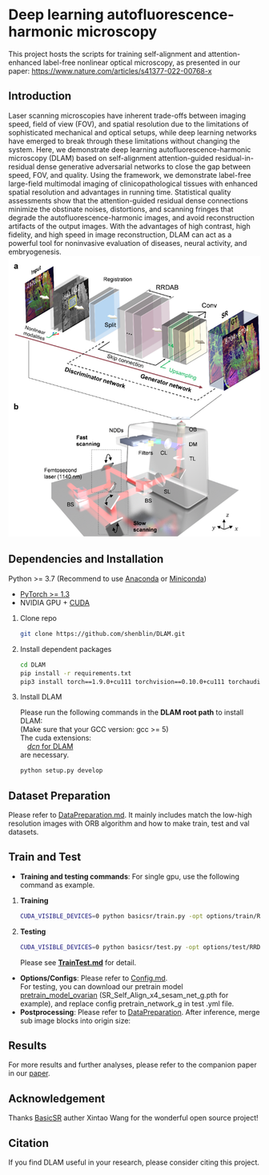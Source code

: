 # Deep learning autofluorescence-harmonic microscopy

This project hosts the scripts for training self-alignment and attention-enhanced label-free nonlinear optical microscopy, as presented in our paper: https://www.nature.com/articles/s41377-022-00768-x


## Introduction

Laser scanning microscopies have inherent trade-offs between imaging speed, field of view (FOV), and spatial resolution due to the limitations of sophisticated mechanical and optical setups, while deep learning networks have emerged to break through these limitations without changing the system. Here, we demonstrate deep learning autofluorescence-harmonic microscopy (DLAM) based on self-alignment attention-guided residual-in-residual dense generative adversarial networks to close the gap between speed, FOV, and quality. Using the framework, we demonstrate label-free large-field multimodal imaging of clinicopathological tissues with enhanced spatial resolution and advantages in running time. Statistical quality assessments show that the attention-guided residual dense connections minimize the obstinate noises, distortions, and scanning fringes that degrade the autofluorescence-harmonic images, and avoid reconstruction artifacts of the output images. With the advantages of high contrast, high fidelity, and high speed in image reconstruction, DLAM can act as a powerful tool for noninvasive evaluation of diseases, neural activity, and embryogenesis.
![DLAM](image/DLAM1.png)

## Dependencies and Installation

Python >= 3.7 (Recommend to use [Anaconda](https://www.anaconda.com/download/#linux) or [Miniconda](https://docs.conda.io/en/latest/miniconda.html))
- [PyTorch >= 1.3](https://pytorch.org/)
- NVIDIA GPU + [CUDA](https://developer.nvidia.com/cuda-downloads)

1. Clone repo

    ```bash
    git clone https://github.com/shenblin/DLAM.git
    ```

2. Install dependent packages

    ```bash
    cd DLAM
    pip install -r requirements.txt
    pip3 install torch==1.9.0+cu111 torchvision==0.10.0+cu111 torchaudio==0.9.0 -f https://download.pytorch.org/whl/torch_stable.html -i https://pypi.tuna.tsinghua.edu.cn/simple scrapy
    ```

3. Install DLAM

    Please run the following commands in the **DLAM root path** to install DLAM:<br>
    (Make sure that your GCC version: gcc >= 5) <br>
    The cuda extensions: <br>
    &emsp;[*dcn* for DLAM](basicsr/models/ops)<br>
    are necessary.

    ```bash
    python setup.py develop
    ```
   

## Dataset Preparation

Please refer to [DataPreparation.md](scripts/datasets/DataPreparation.md). It mainly includes match the low-high resolution images with ORB algorithm and how to make train, test and val datasets.


## Train and Test

- **Training and testing commands**: For single gpu, use the following command as example.<br>
1. **Training**
    ```bash
    CUDA_VISIBLE_DEVICES=0 python basicsr/train.py -opt options/train/RRDAB/train_SR_Self_Align_sesam.yml
    ```
2. **Testing**
    ```bash
    CUDA_VISIBLE_DEVICES=0 python basicsr/test.py -opt options/test/RRDAB/test_SR_Self_Align_sesam.yml
    ```
    Please see **[TrainTest.md](docs/TrainTest.md)** for detail.<br>
- **Options/Configs**: Please refer to [Config.md](docs/Config.md).<br>
For testing, you can download our pretrain model [pretrain_model_ovarian](https://drive.google.com/drive/folders/1-3Q7NRxZ38JEol6Z0EcI5niKA-DTo7KK?usp=sharing) (SR_Self_Align_x4_sesam_net_g.pth for example), and replace config pretrain_network_g in test .yml file. 
- **Postprocessing**: Please refer to [DataPreparation](scripts/datasets/DataPreparation.md). After inference, merge sub image blocks into origin size: 

## Results

For more results and further analyses, please refer to the companion paper in our [paper]().<br>


## Acknowledgement

Thanks [BasicSR](https://github.com/xinntao/BasicSR) auther Xintao Wang for the wonderful open source project!


## Citation

If you find DLAM useful in your research, please consider citing this project.
